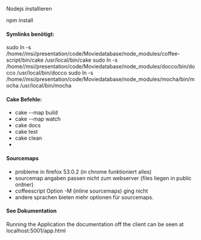 Nodejs installieren

npm install

#### Symlinks benötigt:
sudo ln -s /home/<path inside your home folder>/msi/presentation/code/Moviedatabase/node_modules/coffee-script/bin/cake /usr/local/bin/cake
sudo ln -s /home/<path inside your home folder>/msi/presentation/code/Moviedatabase/node_modules/docco/bin/docco /usr/local/bin/docco
sudo ln -s /home/<path inside your home folder>/msi/presentation/code/Moviedatabase/node_modules/mocha/bin/mocha /usr/local/bin/mocha

#### Cake Befehle:
 - cake --map build
 - cake --map watch
 - cake docs
 - cake test
 - cake clean
 - 
#### Sourcemaps
 - probleme in firefox 53.0.2 (in chrome funktioniert alles)
 - sourcemap angaben passen nicht zum webserver (files liegen in public ordner)
 - coffeescript Option -M (inline sourcemaps) ging nicht
 - andere sprachen bieten mehr optionen für sourcemaps.

#### See Dokumentation
Running the Application the documentation off the client can be seen at 
localhost:5001/app.html